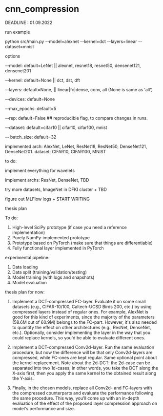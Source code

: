 # cnn_compression
DEADLINE : 01.09.2022

run example 

python src/main.py --model=alexnet --kernel=dct --layers=linear --dataset=mnist

options

--model: default=LeNet || alexnet, resnet18, resnet50, densenet121, densenet201

--kernel:  default=None || dct, dst, dft

--layers:  default=None, || linear|fc|dense, conv, all (None is same as 'all')

--devices: default=None

--max_epochs: default=5

--rep: default=False ## reproducible flag, to compare changes in runs. 

--dataset: default=cifar10 || cifar10, cifar100, mnist

-- batch_size: default=32



implemented arch: AlexNet, LeNet, ResNet18, ResNet50, DenseNet121, DenseNet201. dataset: CIFAR10, CIFAR100, MNIST

to do: 

implement everything for wavelets


implement archs: ResNet, DenseNet, TBD


try more datasets, ImageNet in DFKI cluster + TBD


figure out MLFlow logs + START WRITING



thesis plan


To do:
1. High-level SciPy prototype (if case you need a reference implementation)
2. Purely NumPy-implemented prototype
3. Prototype based on PyTorch (make sure that things are differentiable)
4. Fully functional layer implemented in PyTorch

experimental pipeline:
1. Data loading
2. Data split (training/validation/testing)
3. Model training (with logs and snapshots)
4. Model evaluation

thesis plan for now:
1) Implement a DCT-compressed FC-layer. Evaluate it on some small datasets (e.g., CIFAR-10/100, Caltech-UCSD Birds 200, etc.) by using compressed layers instead of regular ones. For example, AlexNet is good for this kind of experiments, since the majority of the parameters (58.6M out of 60.9M) belongs to the FC-part. However, it's also needed to quantify the effect on other architectures (e.g., ResNet, DenseNet, etc.). Optionally, consider implementing the layer in the way that you could replace kernels, so you'd be able to evaluate different ones.

2) Implement a DCT-compressed Conv2d-layer. Run the same evaluation procedure, but now the difference will be that only Conv2d-layers are compressed, while FC-ones are kept regular. Same optional point about the kernel replacement. Note about the 2d-DCT: the 2d-case can be separated into two 1d-cases; in other words, you take the DCT along the X-axis first, then you apply the same kernel to the obtained result along the Y-axis.

3) Finally, in the chosen models, replace all Conv2d- and FC-layers with the compressed counterparts and evaluate the performance following the same procedure. This way, you'll come up with an in-depth evaluation of the effect of the proposed layer compression approach on model's performance and size.
